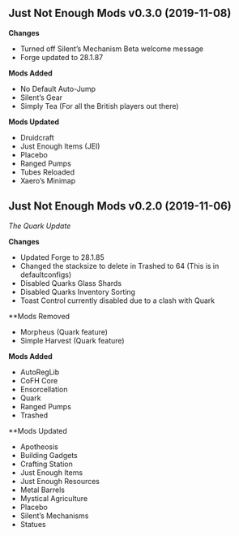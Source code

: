 ## Just Not Enough Mods v0.3.0 (2019-11-08)

**Changes**

- Turned off Silent’s Mechanism Beta welcome message
- Forge updated to 28.1.87

**Mods Added**

- No Default Auto-Jump
- Silent’s Gear
- Simply Tea (For all the British players out there)

**Mods Updated**

- Druidcraft
- Just Enough Items (JEI)
- Placebo
- Ranged Pumps
- Tubes Reloaded
- Xaero’s Minimap

## Just Not Enough Mods v0.2.0 (2019-11-06)
*The Quark Update*

**Changes**

- Updated Forge to 28.1.85
- Changed the stacksize to delete in Trashed to 64 (This is in defaultconfigs)
- Disabled Quarks Glass Shards
- Disabled Quarks Inventory Sorting
- Toast Control currently disabled due to a clash with Quark

**Mods Removed

- Morpheus (Quark feature)
- Simple Harvest (Quark feature)

**Mods Added**

- AutoRegLib
- CoFH Core
- Ensorcellation
- Quark
- Ranged Pumps
- Trashed

**Mods Updated

- Apotheosis
- Building Gadgets 
- Crafting Station
- Just Enough Items
- Just Enough Resources
- Metal Barrels
- Mystical Agriculture
- Placebo
- Silent’s Mechanisms
- Statues
